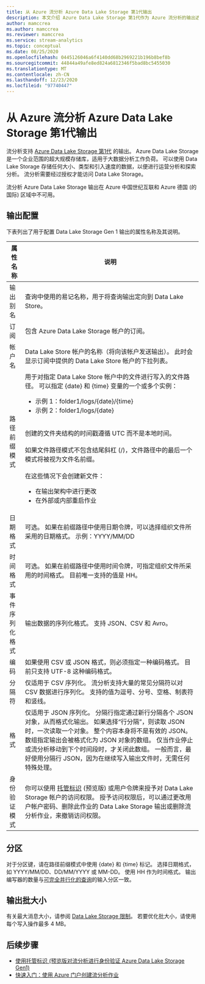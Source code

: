 ```yaml
---
title: 从 Azure 流分析 Azure Data Lake Storage 第1代输出
description: 本文介绍 Azure Data Lake Storage 第1代作为 Azure 流分析的输出选项。
author: mamccrea
ms.author: mamccrea
ms.reviewer: mamccrea
ms.service: stream-analytics
ms.topic: conceptual
ms.date: 08/25/2020
ms.openlocfilehash: 0445126046a6f4140dd68b2969221b196b8bef8b
ms.sourcegitcommit: 44844a49afe8ed824a6812346f5bad8bc5455030
ms.translationtype: MT
ms.contentlocale: zh-CN
ms.lasthandoff: 12/23/2020
ms.locfileid: "97740447"
---
```

# <a name="azure-data-lake-storage-gen-1-output-from-azure-stream-analytics"></a>从 Azure 流分析 Azure Data Lake Storage 第1代输出

流分析支持 [Azure Data Lake Storage 第1代](../data-lake-store/data-lake-store-overview.md) 的输出。 Azure Data Lake Storage 是一个企业范围的超大规模存储库，适用于大数据分析工作负荷。 可以使用 Data Lake Storage 存储任何大小、类型和引入速度的数据，以便进行运营分析和探索分析。 流分析需要经过授权才能访问 Data Lake Storage。

流分析 Azure Data Lake Storage 输出在 Azure 中国世纪互联和 Azure 德国 (的国际) 区域中不可用。

## <a name="output-configuration"></a>输出配置

下表列出了用于配置 Data Lake Storage Gen 1 输出的属性名称及其说明。

| 属性名称 | 说明 |
| --- | --- |
| 输出别名 | 查询中使用的易记名称，用于将查询输出定向到 Data Lake Store。 |
| 订阅 | 包含 Azure Data Lake Storage 帐户的订阅。 |
| 帐户名 | Data Lake Store 帐户的名称（将向该帐户发送输出）。 此时会显示订阅中提供的 Data Lake Store 帐户的下拉列表。 |
| 路径前缀模式 | 用于对指定 Data Lake Store 帐户中的文件进行写入的文件路径。 可以指定 {date} 和 {time} 变量的一个或多个实例：<br /><ul><li>示例 1：folder1/logs/{date}/{time}</li><li>示例 2：folder1/logs/{date}</li></ul><br />创建的文件夹结构的时间戳遵循 UTC 而不是本地时间。<br /><br />如果文件路径模式不包含结尾斜杠 (/)，文件路径中的最后一个模式将被视为文件名前缀。 <br /><br />在这些情况下会创建新文件：<ul><li>在输出架构中进行更改</li><li>在外部或内部重启作业</li></ul> |
| 日期格式 | 可选。 如果在前缀路径中使用日期令牌，可以选择组织文件所采用的日期格式。 示例：YYYY/MM/DD |
|时间格式 | 可选。 如果在前缀路径中使用时间令牌，可指定组织文件所采用的时间格式。 目前唯一支持的值是 HH。 |
| 事件序列化格式 | 输出数据的序列化格式。 支持 JSON、CSV 和 Avro。|
| 编码 | 如果使用 CSV 或 JSON 格式，则必须指定一种编码格式。 目前只支持 UTF-8 这种编码格式。|
| 分隔符 | 仅适用于 CSV 序列化。 流分析支持大量的常见分隔符以对 CSV 数据进行序列化。 支持的值为逗号、分号、空格、制表符和竖线。|
| 格式 | 仅适用于 JSON 序列化。 分隔行指定通过新行分隔各个 JSON 对象，从而格式化输出。 如果选择“行分隔”，则读取 JSON 时，一次读取一个对象。 整个内容本身将不是有效的 JSON。  数组指定输出会被格式化为 JSON 对象的数组。 仅当作业停止或流分析移动到下个时间段时，才关闭此数组。 一般而言，最好使用分隔行 JSON，因为在继续写入输出文件时，无需任何特殊处理。|
| 身份验证模式 | 你可以使用 [托管标识](stream-analytics-managed-identities-adls.md) (预览版) 或用户令牌来授予对 Data Lake Storage 帐户的访问权限。 授予访问权限后，可以通过更改用户帐户密码、删除此作业的 Data Lake Storage 输出或删除流分析作业，来撤销访问权限。 |

## <a name="partitioning"></a>分区

对于分区键，请在路径前缀模式中使用 {date} 和 {time} 标记。 选择日期格式，如 YYYY/MM/DD、DD/MM/YYYY 或 MM-DD。 使用 HH 作为时间格式。 输出编写器的数量与[可完全并行化的查询](stream-analytics-scale-jobs.md)的输入分区一致。

## <a name="output-batch-size"></a>输出批大小

有关最大消息大小，请参阅 [Data Lake Storage 限制](../azure-resource-manager/management/azure-subscription-service-limits.md#data-lake-storage-limits)。 若要优化批大小，请使用每个写入操作最多 4 MB。

## <a name="next-steps"></a>后续步骤

* [使用托管标识 (预览版对流分析进行身份验证 Azure Data Lake Storage Gen1) ](stream-analytics-managed-identities-adls.md)
* [快速入门：使用 Azure 门户创建流分析作业](stream-analytics-quick-create-portal.md)